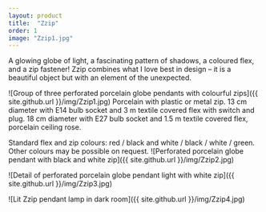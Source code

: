 ```yaml
---
layout: product
title:  "Zzip"
order: 1
image: "Zzip1.jpg"
---
```


A glowing globe of light, a fascinating pattern of shadows, a coloured flex, and a zip fastener! Zzip combines what I love best in design – it is a beautiful object but with an element of the unexpected.

![Group of three perforated porcelain globe pendants with colourful zips]({{ site.github.url }}/img/Zzip1.jpg)
Porcelain with plastic or metal zip. 
13 cm diameter with E14 bulb socket and 3 m textile covered flex with switch and plug.
18 cm diameter with E27 bulb socket and 1.5 m textile covered flex, porcelain ceiling rose.

Standard flex and zip colours: red / black and white / black / white / green. Other colours may be possible on request. 
![Perforated porcelain globe pendant with black and white zip]({{ site.github.url }}/img/Zzip2.jpg)

![Detail of perforated porcelain globe pendant light with white zip]({{ site.github.url }}/img/Zzip3.jpg)

![Lit Zzip pendant lamp in dark room]({{ site.github.url }}/img/Zzip4.jpg)
